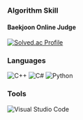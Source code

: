 ### Algorithm Skill

#### Baekjoon Online Judge

[![Solved.ac Profile](http://mazassumnida.wtf/api/v2/generate_badge?boj=minjungw00)](https://solved.ac/minjungw00/)

### Languages

![C++](https://img.shields.io/badge/C++-00599C.svg?&style=for-the-badge&logo=Cplusplus&logoColor=white)
![C#](https://img.shields.io/badge/CS-239120.svg?&style=for-the-badge&logo=CSharp&logoColor=white)
![Python](https://img.shields.io/badge/Python-3776AB.svg?&style=for-the-badge&logo=Python&logoColor=white)

### Tools

![Visual Studio Code](https://img.shields.io/badge/Visual%20Studio%20Code-007ACC.svg?&style=for-the-badge&logo=Visual%20Studio%20Code&logoColor=white)
